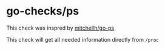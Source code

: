 # go-checks/ps
This check was inspred by [mitchellh/go-ps](https://github.com/mitchellh/go-ps)

This check will get all needed information directly from `/proc`
